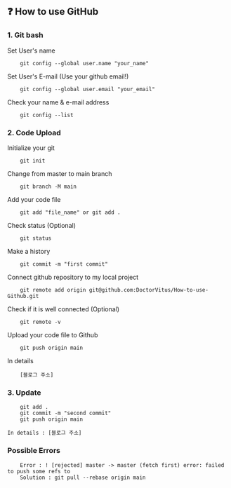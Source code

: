 ## ❓ How to use GitHub
### 1. Git bash
Set User's name
```
    git config --global user.name "your_name"
```
Set User's E-mail (Use your github email!)
```
    git config --global user.email "your_email"
```
Check your name & e-mail address
```
    git config --list
```

### 2. Code Upload
Initialize your git
```
    git init
```
Change from master to main branch
```
    git branch -M main
```
Add your code file
```
    git add "file_name" or git add .
```
Check status (Optional)
```
    git status
```
Make a history
```
    git commit -m "first commit"
```
Connect github repository to my local project
```
    git remote add origin git@github.com:DoctorVitus/How-to-use-Github.git
```
Check if it is well connected (Optional)
```
    git remote -v
```
Upload your code file to Github
```
    git push origin main
```
In details
```
    [블로그 주소]
```
    
### 3. Update
```
    git add .
    git commit -m "second commit"
    git push origin main
```
    In details : [블로그 주소]
    
### Possible Errors
```
    Error : ! [rejected] master -> master (fetch first) error: failed to push some refs to
    Solution : git pull --rebase origin main
```

